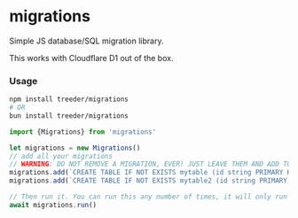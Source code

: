 # migrations

Simple JS database/SQL migration library. 

This works with Cloudflare D1 out of the box. 

### Usage

```sh
npm install treeder/migrations
# OR
bun install treeder/migrations
```

```js
import {Migrations} from 'migrations'

let migrations = new Migrations() 
// add all your migrations
// WARNING: DO NOT REMOVE A MIGRATION, EVER! JUST LEAVE THEM AND ADD TO THE LIST
migrations.add(`CREATE TABLE IF NOT EXISTS mytable (id string PRIMARY KEY, createdAt text)`)
migrations.add(`CREATE TABLE IF NOT EXISTS mytable2 (id string PRIMARY KEY, createdAt text)`)

// Then run it. You can run this any number of times, it will only run each migration once.
await migrations.run()
```
